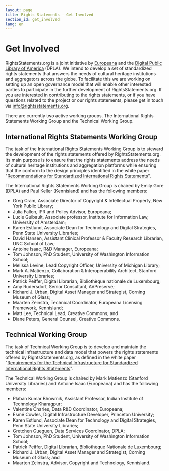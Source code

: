 ```yaml
---
layout: page
title: Rights Statements - Get Involved
section_id: get_involved
lang: en
---
```


# Get Involved

RightsStatements.org is a joint initiative by [Europeana](http://europeana.eu/) and the [Digital Public Library of America](http://dp.la/) (DPLA). We intend to develop a set of standardized rights statements that answers the needs of cultural heritage institutions and aggregators across the globe. To facilitate this we are working on setting up an open governance model that will enable other interested parties to participate in the further development of RightsStatements.org. If you are interested in contributing to the rights statements, or if you have questions related to the project or our rights statements, please get in touch via [info@rightsstatements.org](mailto:info@rightsstatements.org).

There are currently two active working groups. The International Rights Statements Working Group and the Technical Working Group.

## International Rights Statements Working Group

The task of the International Rights Statements Working Group is to steward the development of the rights statements offered by RightsStatements.org. Its main purpose is to ensure that the rights statements address the needs of cultural heritage institutions and aggregation platforms while ensuring that the conform to the design principles identified in the white paper "[Recommendations for Standardized International Rights Statements](/en/documentation/rights-statements-white-paper/)".

The International Rights Statements Working Group is chaired by Emily Gore (DPLA) and Paul Keller (Kennisland) and has the following members:
* Greg Cram, Associate Director of Copyright & Intellectual Property, New York Public Library;
* Julia Fallon, IPR and Policy Advisor, Europeana;
* Lucie Guibault, Associate professor, Institute for Information Law, University of Amsterdam;
* Karen Estlund, Associate Dean for Technology and Digital Strategies, Penn State University Libraries;
* David Hansen, Assistant Clinical Professor & Faculty Research Librarian, UNC School of Law;
* Antoine Isaac, R&D Manager, Europeana;
* Tom Johnson, PhD Student, University of Washington Information School;
* Melissa Levine, Lead Copyright Officer, University of Michigan Library;
* Mark A. Matienzo, Collaboration & Interoperability Architect, Stanford University Libraries;
* Patrick Peiffer, Digital Librarian, Bibliothèque nationale de Luxembourg;
* Amy Rudersdorf, Senior Consultant, AVPreserve;
* Richard J. Urban, Digital Asset Manager and Strategist, Corning Museum of Glass;
* Maarten Zeinstra, Technical Coordinator, Europeana Licensing Framework, Kennisland;
* Matt Lee, Technical Lead, Creative Commons; and
* Diane Peters, General Counsel, Creative Commons.

## Technical Working Group

The task of Technical Working Group is to develop and maintain the technical infrastructure and data model that powers the rights statements offered by RightsStatements.org, as defined in the white paper "[Requirements for the Technical Infrastructure for Standardized International Rights Statements](/en/documentation/technical-white-paper/)".

The Technical Working Group is chaired by Mark Matienzo (Stanford University Libraries) and Antoine Isaac (Europeana) and has the following members: 
* Plaban Kumar Bhowmik, Assistant Professor, Indian Institute of Technology Kharagpur;
* Valentine Charles, Data R&D Coordinator, Europeana; 
* Esmé Cowles, Digital Infrastructure Developer, Princeton University; 
* Karen Estlund, Associate Dean for Technology and Digital Strategies, Penn State University Libraries; 
* Gretchen Gueguen, Data Services Coordinator, DPLA;
* Tom Johnson, PhD Student, University of Washington Information School; 
* Patrick Peiffer, Digital Librarian, Bibliothèque Nationale de Luxembourg; 
* Richard J. Urban, Digital Asset Manager and Strategist, Corning Museum of Glass; and 
* Maarten Zeinstra, Advisor, Copyright and Technology, Kennisland.

